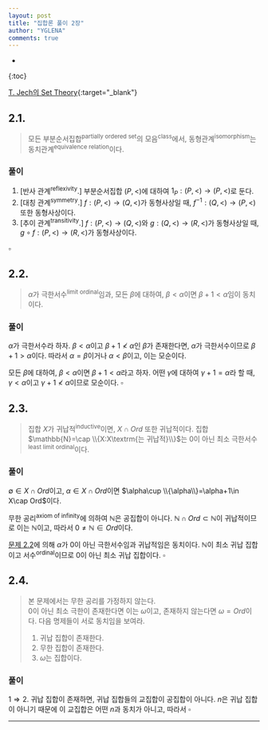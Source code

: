```yaml
---
layout: post
title: "집합론 풀이 2장"
author: "YGLENA"
comments: true
---
```

* 
{:toc}

[T. Jech의 Set Theory](https://dio.org/10.1007/3-540-44761-X){:target="_blank"}
## 2.1.
>모든 부분순서집합<sup>partially ordered set</sup>의 모음<sup>class</sup>에서, 동형관계<sup>isomorphism</sup>는 동치관계<sup>equivalence relation</sup>이다.

### 풀이
1. \[반사 관계<sup>reflexivity</sup>.\] 부분순서집합 $(P,<)$에 대하여 $1_P:(P,<)\rightarrow (P,<)$로 둔다. 
2. \[대칭 관계<sup>symmetry</sup>.\] $f:(P,<)\rightarrow (Q,<)$가 동형사상일 때, $f^{-1}:(Q,<)\rightarrow(P,<)$ 또한 동형사상이다.
3. \[추이 관계<sup>transitivity</sup>.\] $f:(P,<)\rightarrow (Q,<)$와 $g:(Q,<)\rightarrow (R,<)$가 동형사상일 때, $g\circ f:(P,<)\rightarrow (R,<)$가 동형사상이다.

$\square$

## 2.2.
>$\alpha$가 극한서수<sup>limit ordinal</sup>임과, 모든 $\beta$에 대하여, $\beta<\alpha$이면 $\beta+1<\alpha$임이 동치이다.

### 풀이
$\alpha$가 극한서수라 하자. $\beta<\alpha$이고 $\beta+1\nless\alpha$인 $\beta$가 존재한다면, $\alpha$가 극한서수이므로 $\beta+1>\alpha$이다. 따라서 $\alpha=\beta$이거나 $\alpha<\beta$이고, 이는 모순이다.

모든 $\beta$에 대하여, $\beta<\alpha$이면 $\beta+1<\alpha$라고 하자. 어떤 $\gamma$에 대하여 $\gamma+1=\alpha$라 할 때, $\gamma<\alpha$이고 $\gamma+1\nless \alpha$이므로 모순이다. $\square$

## 2.3.
>집합 $X$가 귀납적<sup>inductive</sup>이면, $X\cap Ord$ 또한 귀납적이다. 집합 $\mathbb{N}=\cap \\{X:X\textrm{는 귀납적}\\}$는  0이 아닌 최소 극한서수<sup>least limit ordinal</sup>이다.

### 풀이
$\emptyset\in X\cap Ord$이고, $\alpha\in X\cap Ord$이면 $\alpha\cup \\{\alpha\\}=\alpha+1\in X\cap Ord$이다.

무한 공리<sup>axiom of infinity</sup>에 의하여 $\mathbb{N}$은 공집합이 아니다. $\mathbb{N}\cap Ord\subset \mathbb{N}$이 귀납적이므로 이는 $\mathbb{N}$이고, 따라서 $0\neq \mathbb{N}\in Ord$이다.

[문제 2.2](#22)에 의해 $\alpha$가 $0$이 아닌 극한서수임과 귀납적임은 동치이다. $\mathbb{N}$이 최소 귀납 집합이고 서수<sup>ordinal</sup>이므로 $0$이 아닌 최소 귀납 집합이다. $\square$

## 2.4.
>본 문제에서는 무한 공리를 가정하지 않는다.<br>
>$0$이 아닌 최소 극한이 존재한다면 이는 $\omega$이고, 존재하지 않는다면 $\omega=Ord$이다. 다음 명제들이 서로 동치임을 보여라.
>1. 귀납 집합이 존재한다.
>2. 무한 집합이 존재한다.
>3. $\omega$는 집합이다.

### 풀이

$1\Rightarrow 2$. 귀납 집합이 존재하면, 귀납 집합들의 교집합이 공집합이 아니다. $n$은 귀납 집합이 아니기 때문에 이 교집합은 어떤 $n$과 동치가 아니고, 따라서 
$\square$

---
